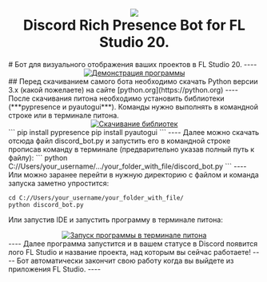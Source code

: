 <h1 align="center">
  <br>
  <a href="https://github.com/yofujitsu/fl-studio-discord-rich-presence/"><img src="https://avatars.mds.yandex.net/i?id=27a16e1267fb08132ffdeb0840792a0da159ac07-8232745-images-thumbs&n=13&exp=1"></a>
  <br>
  Discord Rich Presence Bot for FL Studio 20.
  <br>
</h1>
# Бот для визуального отображения ваших проектов в FL Studio 20.
----
<div align="center">
  <a href="https://github.com/yofujitsu/fl-studio-discord-rich-presence/"><img src="https://i.ibb.co/k4HsYqG/main.jpg" alt="Демонстрация программы"></a>
</div>
## Перед скачиванием самого бота необходимо скачать Python версии 3.x (какой пожелаете) на сайте [python.org](https://python.org)
----
После скачивания питона необходимо установить библиотеки (***pypresence и pyautogui***). Команды нужно выполнять в командной строке или в терминале питона.
<div align="center">
  <a href="https://github.com/yofujitsu/fl-studio-discord-rich-presence/"><img src="https://i.ibb.co/myJbQhV/cmd.jpg" alt="Скачивание библиотек"></a>
</div>
```
pip install pypresence
pip install pyautogui
```
----
Далее можно скачать отсюда файл discord_bot.py и запустить его в командной строке прописав команду в терминале (предварительно указав полный путь к файлу):
```
python C://Users/your_username/.../your_folder_with_file/discord_bot.py
```
----
Или можно заранее перейти в нужную директорию с файлом и команда запуска заметно упростится:

```
cd C://Users/your_username/your_folder_with_file/
python discord_bot.py
```
Или запустив IDE и запустить программу в терминале питона:
<div align="center">
  <a href="https://github.com/yofujitsu/fl-studio-discord-rich-presence/"><img src="https://i.ibb.co/VNpRxTq/launch.png" alt="Запуск программы в терминале питона"></a>
</div>
----
Далее программа запустится и в вашем статусе в Discord появится лого FL Studio и название проекта, над которым вы сейчас работаете!
----
Бот автоматически закончит свою работу когда вы выйдете из приложения FL Studio.
----
